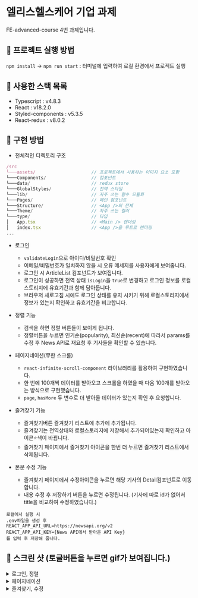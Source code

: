 # 엘리스헬스케어 기업 과제

FE-advanced-course 4번 과제입니다.

## 🍫 프로젝트 실행 방법

`npm install` -> `npm run start` : 터미널에 입력하여 로컬 환경에서 프로젝트 실행

## 🍫 사용한 스택 목록

- Typescript : v4.8.3
- React : v18.2.0
- Styled-components : v5.3.5
- React-redux : v8.0.2

## 🍫 구현 방법

- 전체적인 디렉토리 구조

```js
/src
└───assets/                     // 프로젝트에서 사용하는 이미지 요소 포함
└───Components/                 // 컴포넌트
└───data/                       // redux store
└───GlobalStyles/               // 전역 스타일
└───lib/                        // 자주 쓰는 함수 모듈화
└───Pages/                      // 메인 컴포넌트
└───Structure/                  // <App />의 전체
└───Theme/                      // 자주 쓰는 컬러
└───type/                       // 타입
│   App.tsx                     // <Main /> 렌더링
│   index.tsx                   // <App />을 루트로 렌더링
...
```

- 로그인
  - `validateLogin`으로 아이디/비밀번호 확인
  - 이메일/비밀번호가 일치하지 않을 시 오류 메세지를 사용자에게 보여줍니다.
  - 로그인 시 ArticleList 컴포넌트가 보여집니다.
  - 로그인이 성공하면 전역 상태 `isLogin`을 `true`로 변경하고 로그인 정보를 로컬스토리지에 유효기간과 함께 담아둡니다.
  - 브라우저 새로고침 시에도 로그인 상태를 유지 시키기 위해 로컬스토리지에서 정보가 있는지 확인하고 유효기간을 비교합니다.
- 정렬 기능
  - 검색을 하면 정렬 버튼들이 보이게 됩니다.
  - 정렬버튼을 누르면 인기순(popularity), 최신순(recent)에 따라서 params를 수정 후 News API로 재요청 후 기사들을 확인할 수 있습니다.
- 페이지네이션(무한 스크롤)

  - `react-infinite-scroll-component` 라이브러리를 활용하여 구현하였습니다.
  - 한 번에 100개씩 데이터를 받아오고 스크롤을 하였을 때 다음 100개를 받아오는 방식으로 구현했습니다.
  - `page`, `hasMore` 두 변수로 더 받아올 데이터가 있는지 확인 후 요청합니다.

- 즐겨찾기 기능

  - 즐겨찾기버튼 즐겨찾기 리스트에 추가에 추가됩니다.
  - 즐겨찾기는 전역상태와 로컬스토리지에 저장해서 추가되어있는지 확인하고 아이콘⭐️색이 바뀝니다.
  - 즐겨찾기 페이지에서 즐겨찾기 아이콘을 한번 더 누르면 즐겨찾기 리스트에서 삭제됩니다.

- 본문 수정 기능
  - 즐겨찾기 페이지에서 수정아이콘을 누르면 해당 기사의 Detail컴포넌트로 이동합니다.
  - 내용 수정 후 저장하기 버튼을 누르면 수정됩니다. (기사에 따로 id가 없어서 title을 비교하여 수정하였습니다.)

```
로컬에서 실행 시
.env파일을 생성 후
REACT_APP_API_URL=https://newsapi.org/v2
REACT_APP_API_KEY={News API에서 받아온 API Key}
를 입력 후 저장해 줍니다.
```

## 🍫 스크린 샷 (토글버튼을 누르면 gif가 보여집니다.)

<details>
  <summary>로그인, 정렬</summary>
<img src='https://user-images.githubusercontent.com/69428509/190664183-80729a26-5929-439a-b22d-12dd491367ce.gif' />
</details>

<details>
  <summary>페이지네이션</summary>
<img src='https://velog.velcdn.com/images/jungjaedev/post/9857a1dd-683c-4c48-9255-f6a35c13e519/image.gif' />
</details>

<details>
  <summary>즐겨찾기, 수정</summary>
<img src='https://user-images.githubusercontent.com/69428509/190663814-310701cb-4e3f-4f6c-aa5e-a837e5e69a8f.gif' />
</details>
